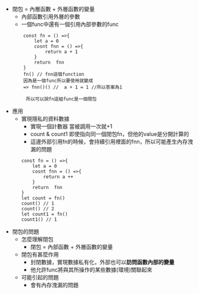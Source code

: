 - 閉包 = 內層函數 + 外層函數的變量
    - 內部函數引用外層的參數
    - 一個func中還有一個引用內部參數的func
    ```
        const fn = () =>{
            let a = 0
            cosnt fnn = () =>{
                return a + 1 
            }
            return  fnn
        } 
        fn() // fnn這個function
        因為是一個func所以要使用就變成
        => fnn()() //  a + 1 = 1 //所以答案為1
         
         所以可以說fn這組func是一個閉包
    ```
- 應用
    - 實現隱私的資料數據
        - 實現一個計數器 當被調用一次就+1
        - count & count1 即使指向同一個閉包fn，但他的value是分開計算的
        - 這邊外部引用fn的時候，會持續引用裡面的fnn，所以可能產生內存洩漏的問題
        ```
        const fn = () =>{
            let a = 0
            cosnt fnn = () =>{
                return a ++
            }
            return  fnn
        } 
        let count = fn()
        count() // 1
        count() // 2
        let count1 = fn() 
        count1() // 1
        ```
- 閉包的問題
    - 怎麼理解閉包
        - 閉包 = 內部函數 + 外層函數的變量
    - 閉包有甚麼作用
        - 封閉數據，實現數據私有化，外部也可以**訪問函數內部的變量**
        - 他允許func將與其所操作的某些數據(環境)關聯起來 
    - 可能引起的問題
        - 會有內存洩漏的問題